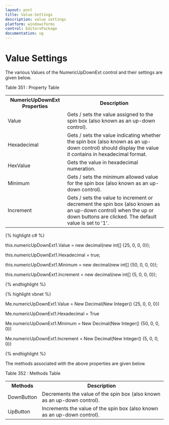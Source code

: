 ```yaml
---
layout: post
title: Value-Settings
description: value settings
platform: windowsforms
control: EditorsPackage
documentation: ug
---
```


# Value Settings

The various Values of the NumericUpDownExt control and their settings are given below.

Table 351 : Property Table

<table>
<tr>
<th>
NumericUpDownExt Properties</th><th>
Description</th></tr>
<tr>
<td>
Value</td><td>
Gets / sets the value assigned to the spin box (also known as an up-down control).</td></tr>
<tr>
<td>
Hexadecimal</td><td>
Gets / sets the value indicating whether the spin box (also known as an up-down control) should display the value it contains in hexadecimal format.</td></tr>
<tr>
<td>
HexValue</td><td>
Gets the value in hexadecimal numeration.</td></tr>
<tr>
<td>
Minimum</td><td>
Gets / sets the minimum allowed value for the spin box (also known as an up-down control).</td></tr>
<tr>
<td>
Increment</td><td>
Gets / sets the value to increment or decrement the spin box (also known as an up-down control) when the up or down buttons are clicked. The default value is set to '1'.</td></tr>
</table>


{% highlight c# %}



this.numericUpDownExt1.Value = new decimal(new int[] {25, 0, 0, 0});

this.numericUpDownExt1.Hexadecimal = true;

this.numericUpDownExt1.Minimum = new decimal(new int[] {50, 0, 0, 0});

this.numericUpDownExt1.Increment = new decimal(new int[] {5, 0, 0, 0});

{% endhighlight %}

{% highlight vbnet %}



Me.numericUpDownExt1.Value = New Decimal(New Integer() {25, 0, 0, 0})

Me.numericUpDownExt1.Hexadecimal = True

Me.numericUpDownExt1.Minimum = New Decimal(New Integer() {50, 0, 0, 0})

Me.numericUpDownExt1.Increment = New Decimal(New Integer() {5, 0, 0, 0})

{% endhighlight %}

The methods associated with the above properties are given below.

Table 352 : Methods Table

<table>
<tr>
<th>
Methods</th><th>
Description</th></tr>
<tr>
<td>
DownButton</td><td>
Decrements the value of the spin box (also known as an up-down control).</td></tr>
<tr>
<td>
UpButton</td><td>
Increments the value of the spin box (also known as an up-down control).</td></tr>
</table>


